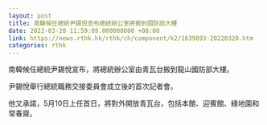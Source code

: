 ```yaml
---
layout: post
title: 南韓候任總統尹錫悅宣布總統辦公室將搬到國防部大樓
date: 2022-03-20 11:59:09.000000000 +08:00
link: https://news.rthk.hk/rthk/ch/component/k2/1639893-20220320.htm
categories: rthk
---
```


南韓候任總統尹錫悅宣布，將總統辦公室由青瓦台搬到龍山國防部大樓。

尹錫悅舉行總統職務交接委員會成立後的首次記者會。

他又承諾，5月10日上任首日，將對外開放青瓦台，包括本館、迎賓館、綠地園和常春齋。
